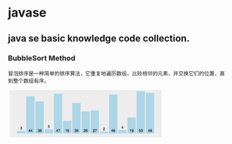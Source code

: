 # javase
## java se basic knowledge code collection.
### BubbleSort Method
    冒泡排序是一种简单的排序算法，它重复地遍历数组，比较相邻的元素，并交换它们的位置，直到整个数组有序。
&nbsp;<img src="https://github.com/riklionline/javase/blob/main/asset/dualcoloredball/bubblesort.gif" width="350px">
